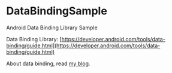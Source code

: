 # DataBindingSample
Android Data Binding Library Sample


Data Binding Library: [https://developer.android.com/tools/data-binding/guide.html](https://developer.android.com/tools/data-binding/guide.html)

About data binding, read [my blog](http://jiajixin.cn).